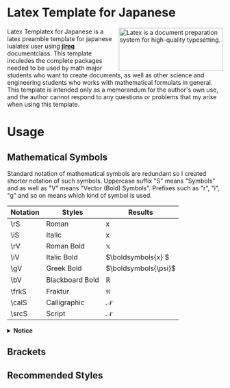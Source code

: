 # Latex Template for Japanese

<img src="https://upload.wikimedia.org/wikipedia/commons/9/92/LaTeX_logo.svg" align="right" alt="Latex is a document preparation system for high-quality typesetting." width="243" height="100">

Latex Templatex for Japanese is a latex preamble template for japanese lualatex user using **[jlreq]** documentclass. This template inculedes the complete packages needed to be used by math major students who want to create documents, as well as other science and engineering students who works with mathematical formulats in general. This template is intended only as a memorandum for the author's own use, and the author cannot respond to any questions or problems that my arise when using this template.

[jlreq]: https://github.com/abenori/jlreq

# Usage

## Mathematical Symbols

Standard notation of mathematical symbols are redundant so I created shorter notation of such symbols. Uppercase suffix "S" means "Symbols" and as well as "V" means "Vector (Bold) Symbols". Prefixes such as "r", "i", "g" and so on means which kind of symbol is used.

| Notation  | Styles           | Results               |
| ----      | ----             | ----                  |
| \rS       | Roman            | $\mathrm{x}$          |
| \iS       | Italic           | $\mathrm{x}$          |
| \rV       | Roman Bold       | $\mathbb{x}$          |
| \iV       | Italic Bold      | $\boldsymbols{x} $    |
| \gV       | Greek Bold       | $\boldsymbols{\psi}$  |
| \bV       | Blackboard Bold  | $\mathbb{R}$          |
| \frkS     | Fraktur          | $\mathfrak{N}$        |
| \calS     | Calligraphic     | $\mathcal{N}$         |
| \srcS     | Script           | $\mathscr{N}$         |

<details><summary><b>Notice</b></summary>

As an alternative notation, there is a notation \oV for readability. This is provided to assign a bold symbols to a requirement that does not fit any of the above, so that the purpose of the symbol can be clearly seen by looking at the notation.

</details>

## Brackets

## Recommended Styles
